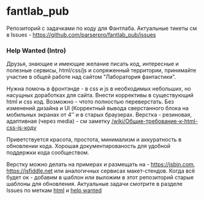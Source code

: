fantlab_pub
===========

Репозиторий с задачками по коду для Фантлаба.
Актуальные тикеты см в Issues - https://github.com/parserpro/fantlab_pub/issues


### Help Wanted (Intro)

Друзья, знающие и имеющие желание писать код, интересные и полезные сервисы, html/css/js и сопряженный территории, принимайте участие в общей работе над сайтом "Лаборатория фантастики". 

Нужна помочь в фронтэнде - в css и js в необходимых небольших, но насущных доработках для сайта. Внести коррективы в существующий html и css код. Возможно - чтото полностью переверстать. Без изменений дизайна и UI (Корректный вывода сверстанного блока на мобильных экранах от 4’’ и в старых браузерах. Верстка - резиновая, адаптивная (через media) - см заметку [/wiki/Общие-требование-к-html-css-js-коду](https://github.com/parserpro/fantlab_pub/wiki/%D0%9E%D0%B1%D1%89%D0%B8%D0%B5-%D1%82%D1%80%D0%B5%D0%B1%D0%BE%D0%B2%D0%B0%D0%BD%D0%B8%D0%B5-%D0%BA-html-css-js-%D0%BA%D0%BE%D0%B4%D1%83)

Приветствуется красота, простота, минимализм и аккуратность в обновлении кода. Хорошая документированость для удобной поддержки кода сообществом.

Верстку можно делать на примерах и размещать на - https://jsbin.com, https://jsfiddle.net или аналогичных сервисах макет-стендов. Когда всё будет ок - добавим в шаблон или выложим в этот репозиторий старые шаблоны для обновления.
Актуальные задачи смотрите в разделе Issues по меткам [html](https://github.com/parserpro/fantlab_pub/labels/html) и [help wanted](https://github.com/parserpro/fantlab_pub/labels/help%20wanted)
